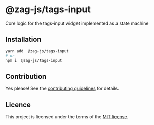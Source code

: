 # @zag-js/tags-input

Core logic for the tags-input widget implemented as a state machine

## Installation

```sh
yarn add  @zag-js/tags-input
# or
npm i  @zag-js/tags-input
```

## Contribution

Yes please! See the [contributing guidelines](https://github.com/chakra-ui/zag/blob/main/CONTRIBUTING.md) for details.

## Licence

This project is licensed under the terms of the [MIT license](https://github.com/chakra-ui/zag/blob/main/LICENSE).
